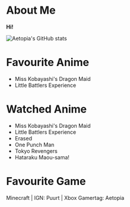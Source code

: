 # About Me
<b>Hi!</b>  

![Aetopia's GitHub stats](https://github-readme-stats.vercel.app/api?username=Aetopia)
# Favourite Anime

- Miss Kobayashi's Dragon Maid   
- Little Battlers Experience

# Watched Anime

- Miss Kobayashi's Dragon Maid     
- Little Battlers Experience   
- Erased   
- One Punch Man  
- Tokyo Revengers 
- Hataraku Maou-sama!

# Favourite Game
Minecraft | IGN: Puurt | Xbox Gamertag: Aetopia

